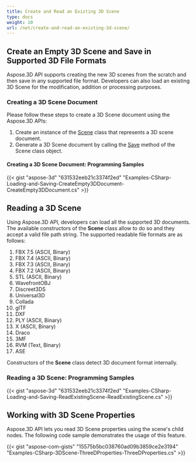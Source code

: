 ```yaml
---
title: Create and Read an Existing 3D Scene
type: docs
weight: 10
url: /net/create-and-read-an-existing-3d-scene/
---
```


## **Create an Empty 3D Scene and Save in Supported 3D File Formats**
Aspose.3D API supports creating the new 3D scenes from the scratch and then save in any supported file format. Developers can also load an existing 3D Scene for the modification, addition or processing purposes.
### **Creating a 3D Scene Document**
Please follow these steps to create a 3D Scene document using the Aspose.3D APIs:

1. Create an instance of the [Scene](https://apireference.aspose.com/3d/net/aspose.threed/scene) class that represents a 3D scene document.
1. Generate a 3D Scene document by calling the [Save](https://apireference.aspose.com/3d/net/aspose.threed/scene/methods/save) method of the Scene class object.
#### **Creating a 3D Scene Document: Programming Samples**


{{< gist "aspose-3d" "631532eeb21c3374f2ed" "Examples-CSharp-Loading-and-Saving-CreateEmpty3DDocument-CreateEmpty3DDocument.cs" >}}
## **Reading a 3D Scene**
Using Aspose.3D API, developers can load all the supported 3D documents. The available constructors of the **Scene** class allow to do so and they accept a valid file path string. The supported readable file formats are as follows:

1. FBX 7.5 (ASCII, Binary)
1. FBX 7.4 (ASCII, Binary)
1. FBX 7.3 (ASCII, Binary)
1. FBX 7.2 (ASCII, Binary)
1. STL (ASCII, Binary)
1. WavefrontOBJ
1. Discreet3DS
1. Universal3D
1. Collada
1. glTF
1. DXF
1. PLY (ASCII, Binary)
1. X (ASCII, Binary)
1. Draco
1. 3MF
1. RVM (Text, Binary)
1. ASE

Constructors of the **Scene** class detect 3D document format internally.
### **Reading a 3D Scene: Programming Samples**
{{< gist "aspose-3d" "631532eeb21c3374f2ed" "Examples-CSharp-Loading-and-Saving-ReadExistingScene-ReadExistingScene.cs" >}}
## **Working with 3D Scene Properties**
Aspose.3D API lets you read 3D Scene properties using the scene's child nodes. The following code sample demonstrates the usage of this feature.

{{< gist "aspose-com-gists" "15575b5bc038760ad09b3859ce2e3194" "Examples-CSharp-3DScene-ThreeDProperties-ThreeDProperties.cs" >}}
